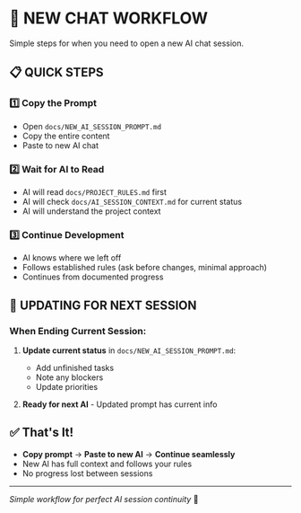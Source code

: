 # 🔄 NEW CHAT WORKFLOW

Simple steps for when you need to open a new AI chat session.

## 📋 QUICK STEPS

### 1️⃣ **Copy the Prompt**
- Open `docs/NEW_AI_SESSION_PROMPT.md`
- Copy the entire content
- Paste to new AI chat

### 2️⃣ **Wait for AI to Read**
- AI will read `docs/PROJECT_RULES.md` first
- AI will check `docs/AI_SESSION_CONTEXT.md` for current status
- AI will understand the project context

### 3️⃣ **Continue Development**
- AI knows where we left off
- Follows established rules (ask before changes, minimal approach)
- Continues from documented progress

## 🔄 UPDATING FOR NEXT SESSION

### **When Ending Current Session:**
1. **Update current status** in `docs/NEW_AI_SESSION_PROMPT.md`:
   - Add unfinished tasks
   - Note any blockers
   - Update priorities

2. **Ready for next AI** - Updated prompt has current info

## ✅ **That's It!**
- **Copy prompt** → **Paste to new AI** → **Continue seamlessly**
- New AI has full context and follows your rules
- No progress lost between sessions

---
*Simple workflow for perfect AI session continuity* 🚀 